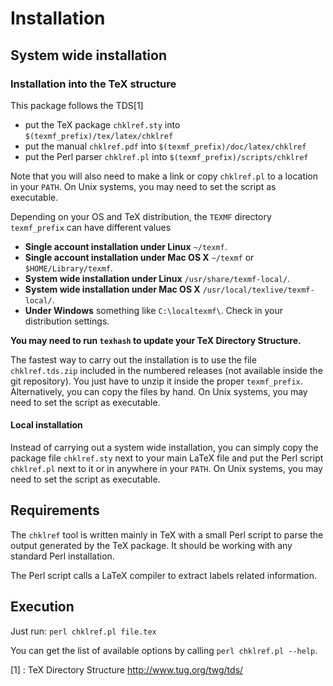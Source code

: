 # Installation

## System wide installation

### Installation into the TeX structure

This package follows the TDS[1]

- put the TeX package `chklref.sty` into `$(texmf_prefix)/tex/latex/chklref`
- put the manual `chklref.pdf` into `$(texmf_prefix)/doc/latex/chklref`
- put the Perl parser `chklref.pl` into `$(texmf_prefix)/scripts/chklref`

Note that you will also need to make a link or copy `chklref.pl` to a location in your `PATH`. On Unix systems, you may need to set the script as executable.

Depending on your OS and TeX distribution, the `TEXMF` directory `texmf_prefix` can have different values

- **Single account installation under Linux** `~/texmf`.
- **Single account installation under Mac OS X** `~/texmf` or `$HOME/Library/texmf`.
- **System wide installation under Linux** `/usr/share/texmf-local/`.
- **System wide installation under Mac OS X** `/usr/local/texlive/texmf-local/`.
- **Under Windows** something like `C:\localtexmf\`. Check in your distribution settings.

**You may need to run `texhash` to update your TeX Directory Structure.**

The fastest way to carry out the installation is to use the file `chklref.tds.zip` included in the numbered releases (not available inside the git repository). You just have to unzip it inside the proper `texmf_prefix`. Alternatively, you can copy the files by hand. On Unix systems, you may need to set the script as executable.

#### Local installation

Instead of carrying out a system wide installation, you can simply copy the package file `chklref.sty` next to your main LaTeX file and put the Perl script `chklref.pl` next to it or in anywhere in your `PATH`. On Unix systems, you may need to set the script as executable.

## Requirements

The `chklref` tool is written mainly in TeX with a small Perl script to parse the output generated by the TeX package. It should be working with any standard Perl installation.

The Perl script calls a LaTeX compiler to extract labels related information.

## Execution

Just run: `perl chklref.pl file.tex`

You can get the list of available options by calling `perl chklref.pl --help`.

[1] : TeX Directory Structure http://www.tug.org/twg/tds/
